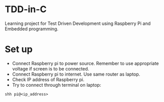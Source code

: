 # TDD-in-C
Learning project for Test Driven Development using Raspberry Pi and Embedded programming.

# Set up
 - Connect Raspberry pi to power source. Remember to use appropriate voltage if screen is to be connected.
 - Connect Raspberry pi to internet. Use same router as laptop.
 - Check IP address of Raspberry pi.
 - Try to connect through terminal on laptop:
```
shh pi@<ip_address>
```